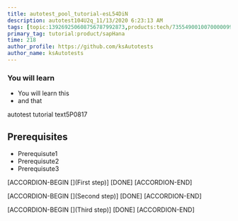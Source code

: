 ```yaml
---
title: autotest_pool_tutorial-esL54DiN
description: autotest104U2q_11/13/2020 6:23:13 AM
tags: [topic:139269250608756787992873,products:tech/73554900100700000996,tutorial:experience/advanced]
primary_tag: tutorial:product/sapHana
time: 218
author_profile: https://github.com/ksAutotests
author_name: ksAutotests
---
```

### You will learn
- You will learn this
- and that

autotest tutorial text5P0817

## Prerequisites
- Prerequisute1
- Prerequisute2
- Prerequisute3

[ACCORDION-BEGIN [](First step)]
[DONE]
[ACCORDION-END]

[ACCORDION-BEGIN [](Second step)]
[DONE]
[ACCORDION-END]

[ACCORDION-BEGIN [](Third step)]
[DONE]
[ACCORDION-END]

